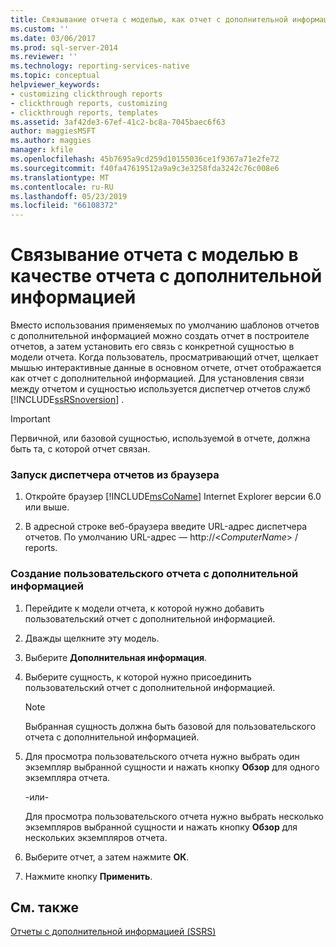 ```yaml
---
title: Связывание отчета с моделью, как отчет с дополнительной информацией | Документация Майкрософт
ms.custom: ''
ms.date: 03/06/2017
ms.prod: sql-server-2014
ms.reviewer: ''
ms.technology: reporting-services-native
ms.topic: conceptual
helpviewer_keywords:
- customizing clickthrough reports
- clickthrough reports, customizing
- clickthrough reports, templates
ms.assetid: 3af42de3-67ef-41c2-bc8a-7045baec6f63
author: maggiesMSFT
ms.author: maggies
manager: kfile
ms.openlocfilehash: 45b7695a9cd259d10155036ce1f9367a71e2fe72
ms.sourcegitcommit: f40fa47619512a9a9c3e3258fda3242c76c008e6
ms.translationtype: MT
ms.contentlocale: ru-RU
ms.lasthandoff: 05/23/2019
ms.locfileid: "66108372"
---
```

# <a name="link-a-report-to-a-model-as-a-clickthrough-report"></a>Связывание отчета с моделью в качестве отчета с дополнительной информацией
  Вместо использования применяемых по умолчанию шаблонов отчетов с дополнительной информацией можно создать отчет в построителе отчетов, а затем установить его связь с конкретной сущностью в модели отчета. Когда пользователь, просматривающий отчет, щелкает мышью интерактивные данные в основном отчете, отчет отображается как отчет с дополнительной информацией. Для установления связи между отчетом и сущностью используется диспетчер отчетов служб [!INCLUDE[ssRSnoversion](../includes/ssrsnoversion-md.md)] .  
  
> [!IMPORTANT]  
>  Первичной, или базовой сущностью, используемой в отчете, должна быть та, с которой отчет связан.  
  
### <a name="to-start-report-manager-from-a-browser"></a>Запуск диспетчера отчетов из браузера  
  
1.  Откройте браузер [!INCLUDE[msCoName](../includes/msconame-md.md)] Internet Explorer версии 6.0 или выше.  
  
2.  В адресной строке веб-браузера введите URL-адрес диспетчера отчетов. По умолчанию URL-адрес — http://\<*ComputerName*> / reports.  
  
### <a name="to-create-a-customized-clickthrough-report"></a>Создание пользовательского отчета с дополнительной информацией  
  
1.  Перейдите к модели отчета, к которой нужно добавить пользовательский отчет с дополнительной информацией.  
  
2.  Дважды щелкните эту модель.  
  
3.  Выберите **Дополнительная информация**.  
  
4.  Выберите сущность, к которой нужно присоединить пользовательский отчет с дополнительной информацией.  
  
    > [!NOTE]  
    >  Выбранная сущность должна быть базовой для пользовательского отчета с дополнительной информацией.  
  
5.  Для просмотра пользовательского отчета нужно выбрать один экземпляр выбранной сущности и нажать кнопку **Обзор** для одного экземпляра отчета.  
  
     -или-  
  
     Для просмотра пользовательского отчета нужно выбрать несколько экземпляров выбранной сущности и нажать кнопку **Обзор** для нескольких экземпляров отчета.  
  
6.  Выберите отчет, а затем нажмите **ОК**.  
  
7.  Нажмите кнопку **Применить**.  
  
## <a name="see-also"></a>См. также  
 [Отчеты с дополнительной информацией &#40;SSRS&#41;](reports/clickthrough-reports-ssrs.md)  
  
  
